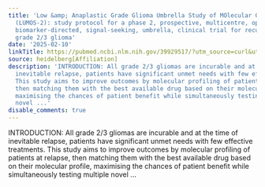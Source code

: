 ```yaml
---
title: 'Low &amp; Anaplastic Grade Glioma Umbrella Study of MOlecular Guided TherapieS
  (LUMOS-2): study protocol for a phase 2, prospective, multicentre, open-label, multiarm,
  biomarker-directed, signal-seeking, umbrella, clinical trial for recurrent IDH mutant,
  grade 2/3 glioma'
date: '2025-02-10'
linkTitle: https://pubmed.ncbi.nlm.nih.gov/39929517/?utm_source=curl&utm_medium=rss&utm_campaign=pubmed-2&utm_content=1FakS-2QOkCT8HsMOQP1bCRQ4YzyumYOmxmF0moLsQ3dFB1E9V&fc=20220326224207&ff=20250211171020&v=2.18.0.post9+e462414
source: heidelberg[Affiliation]
description: 'INTRODUCTION: All grade 2/3 gliomas are incurable and at the time of
  inevitable relapse, patients have significant unmet needs with few effective treatments.
  This study aims to improve outcomes by molecular profiling of patients at relapse,
  then matching them with the best available drug based on their molecular profile,
  maximising the chances of patient benefit while simultaneously testing multiple
  novel ...'
disable_comments: true
---
```

INTRODUCTION: All grade 2/3 gliomas are incurable and at the time of inevitable relapse, patients have significant unmet needs with few effective treatments. This study aims to improve outcomes by molecular profiling of patients at relapse, then matching them with the best available drug based on their molecular profile, maximising the chances of patient benefit while simultaneously testing multiple novel ...
